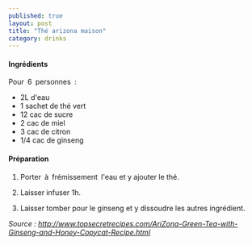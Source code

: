 ```yaml
---
published: true
layout: post
title: "Thé arizona maison"
category: drinks
---
```


#### Ingrédients
Pour 6 personnes : 
- 2L d'eau
- 1 sachet de thé vert
- 12 cac de sucre
- 2 cac de miel
- 3 cac de citron
- 1/4 cac de ginseng

#### Préparation
1. Porter à frémissement l'eau et y ajouter le thé.

2. Laisser infuser 1h.  
    
3. Laisser tomber pour le ginseng et y dissoudre les autres ingrédient.
    


*Source : http://www.topsecretrecipes.com/AriZona-Green-Tea-with-Ginseng-and-Honey-Copycat-Recipe.html*





